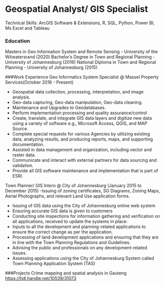 # Geospatial Analyst/ GIS Specialist

Technical Skills: ArcGIS Software & Extensions, R, SQL, Python, Power BI, Ms Excel and Tableau

### Education
Masters in Geo Information System and Remote Sensing - University of the Witwatersrand (2020)
Bachelor’s Degree in Town and Regional Planning - University of Johannesburg (2016)
National Diploma in Town and Regional Planning - University of Johannesburg (2015)

###Work Experience
Geo Informatics System Specialist @ Massel Property Services(October 2016 - Present)
  - Geospatial data collection, processing, interpretation, and image analysis.
  - Geo-data capturing, Geo-data manipulation, Geo-data cleaning.
  -	Maintenance and Upgrades to Geodatabases.
  -	Perform implementation processing and quality assurance/control
  -	Create, translate, and integrate GIS data layers and digitize new data using a variety of software e.g., Microsoft Access, QGIS, and MAP Source.
  -	Complete special requests for various Agencies by utilizing existing data, analyzing results, and producing reports, maps, and supporting documentation.
  -	Assisted in data management and organization, including vector and raster data.
  - Communicate and interact with external partners for data sourcing and validation.
  - Provide all GIS software maintenance and implementation that is part of ESRI.

Town Planner/ GIS Intern @ City of Johannesburg (January 2015 to December 2015)
-Issuing of zoning certificates, SG Diagrams, Zoning Maps, Aerial Photographs, and relevant Land Use application forms.
-	Issuing of GIS data using the City of Johannesburg online web system
-	Ensuring accurate GIS data is given to customers
-	Conducting site inspections for information gathering and verification on all applications, received to update the systems in place:
-	Inputs to all the development and planning-related applications to ensure the correct change as per the application.
-	Processing of land development applications and ensuring that they are in line with the Town Planning Regulations and Guidelines.
-	Advising the public and professionals on any development-related issues.
-	Assessing applications using the City of Johannesburg System called Town Planning Application System (TAS)

###Projects
Crime mapping and spatial analysis in Gauteng
https://hdl.handle.net/10539/31073

